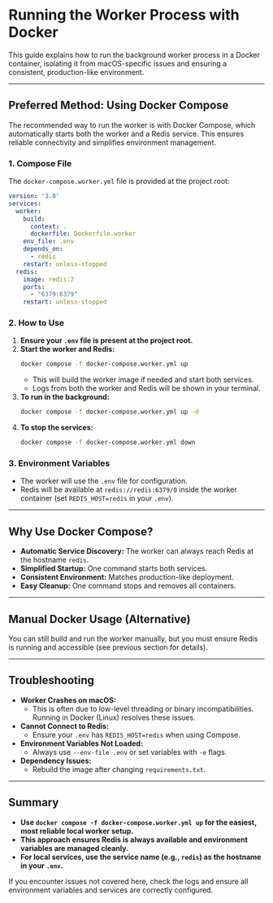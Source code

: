 # Running the Worker Process with Docker

This guide explains how to run the background worker process in a Docker container, isolating it from macOS-specific issues and ensuring a consistent, production-like environment.

---

## Preferred Method: Using Docker Compose

The recommended way to run the worker is with Docker Compose, which automatically starts both the worker and a Redis service. This ensures reliable connectivity and simplifies environment management.

### 1. Compose File

The `docker-compose.worker.yml` file is provided at the project root:

```yaml
version: '3.8'
services:
  worker:
    build:
      context: .
      dockerfile: Dockerfile.worker
    env_file: .env
    depends_on:
      - redis
    restart: unless-stopped
  redis:
    image: redis:7
    ports:
      - "6379:6379"
    restart: unless-stopped
```

### 2. How to Use

1. **Ensure your `.env` file is present at the project root.**
2. **Start the worker and Redis:**
   ```sh
   docker compose -f docker-compose.worker.yml up
   ```
   - This will build the worker image if needed and start both services.
   - Logs from both the worker and Redis will be shown in your terminal.
3. **To run in the background:**
   ```sh
   docker compose -f docker-compose.worker.yml up -d
   ```
4. **To stop the services:**
   ```sh
   docker compose -f docker-compose.worker.yml down
   ```

### 3. Environment Variables
- The worker will use the `.env` file for configuration.
- Redis will be available at `redis://redis:6379/0` inside the worker container (set `REDIS_HOST=redis` in your `.env`).

---

## Why Use Docker Compose?

- **Automatic Service Discovery:** The worker can always reach Redis at the hostname `redis`.
- **Simplified Startup:** One command starts both services.
- **Consistent Environment:** Matches production-like deployment.
- **Easy Cleanup:** One command stops and removes all containers.

---

## Manual Docker Usage (Alternative)

You can still build and run the worker manually, but you must ensure Redis is running and accessible (see previous section for details).

---

## Troubleshooting

- **Worker Crashes on macOS:**
  - This is often due to low-level threading or binary incompatibilities. Running in Docker (Linux) resolves these issues.
- **Cannot Connect to Redis:**
  - Ensure your `.env` has `REDIS_HOST=redis` when using Compose.
- **Environment Variables Not Loaded:**
  - Always use `--env-file .env` or set variables with `-e` flags.
- **Dependency Issues:**
  - Rebuild the image after changing `requirements.txt`.

---

## Summary

- **Use `docker compose -f docker-compose.worker.yml up` for the easiest, most reliable local worker setup.**
- **This approach ensures Redis is always available and environment variables are managed cleanly.**
- **For local services, use the service name (e.g., `redis`) as the hostname in your `.env`.**

If you encounter issues not covered here, check the logs and ensure all environment variables and services are correctly configured. 